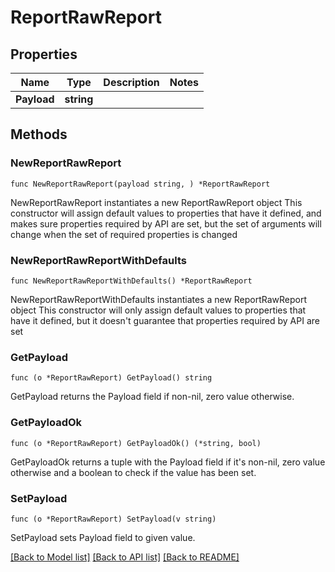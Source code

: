 # ReportRawReport

## Properties

Name | Type | Description | Notes
------------ | ------------- | ------------- | -------------
**Payload** | **string** |  | 

## Methods

### NewReportRawReport

`func NewReportRawReport(payload string, ) *ReportRawReport`

NewReportRawReport instantiates a new ReportRawReport object
This constructor will assign default values to properties that have it defined,
and makes sure properties required by API are set, but the set of arguments
will change when the set of required properties is changed

### NewReportRawReportWithDefaults

`func NewReportRawReportWithDefaults() *ReportRawReport`

NewReportRawReportWithDefaults instantiates a new ReportRawReport object
This constructor will only assign default values to properties that have it defined,
but it doesn't guarantee that properties required by API are set

### GetPayload

`func (o *ReportRawReport) GetPayload() string`

GetPayload returns the Payload field if non-nil, zero value otherwise.

### GetPayloadOk

`func (o *ReportRawReport) GetPayloadOk() (*string, bool)`

GetPayloadOk returns a tuple with the Payload field if it's non-nil, zero value otherwise
and a boolean to check if the value has been set.

### SetPayload

`func (o *ReportRawReport) SetPayload(v string)`

SetPayload sets Payload field to given value.



[[Back to Model list]](../README.md#documentation-for-models) [[Back to API list]](../README.md#documentation-for-api-endpoints) [[Back to README]](../README.md)



